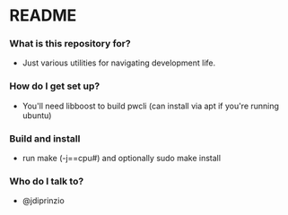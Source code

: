 # README #


### What is this repository for? ###

* Just various utilities for navigating development life.

### How do I get set up? ###

* You'll need libboost to build pwcli  (can install via apt if you're running ubuntu)

### Build and install ###

* run make (-j==cpu#) and optionally sudo make install

### Who do I talk to? ###

* @jdiprinzio
